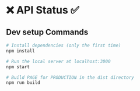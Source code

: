 # ❌ API Status ✅

## Dev setup Commands

```bash
# Install dependencies (only the first time)
npm install

# Run the local server at localhost:3000
npm start

# Build PAGE for PRODUCTION in the dist directory
npm run build
```
